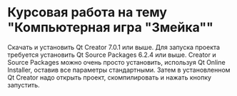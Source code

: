 # Курсовая работа на тему "Компьютерная игра "Змейка""

Скачать и установить Qt Creator 7.0.1 или выше. 
Для запуска проекта требуется установить Qt Source Packages 6.2.4 или выше. 
Creator и Source Packages можно очень просто установить, используя Qt Online Installer, оставив все параметры стандартными. Затем в установленном Qt Creator надо открыть проект, скомпилировать и нажать кнопку запустить.

